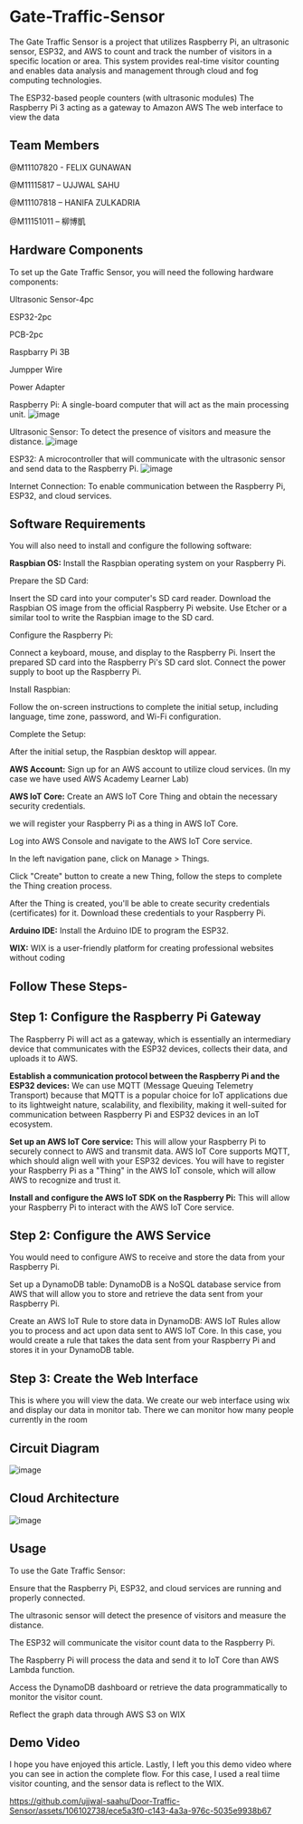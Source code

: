 # Gate-Traffic-Sensor
The Gate Traffic Sensor is a project that utilizes Raspberry Pi, an ultrasonic sensor, ESP32, and AWS to count and track the number of visitors in a specific location or area. This system provides real-time visitor counting and enables data analysis and management through cloud and fog computing technologies.

The ESP32-based people counters (with ultrasonic modules)
The Raspberry Pi 3 acting as a gateway to Amazon AWS
The web interface to view the data

## Team Members
@M11107820 - FELIX GUNAWAN​

@M11115817 – UJJWAL SAHU​

@M11107818 – HANIFA ZULKADRIA​

@M11151011 – 柳博凱

## Hardware Components
To set up the Gate Traffic Sensor, you will need the following hardware components:

Ultrasonic Sensor-4pc

ESP32-2pc

PCB-2pc

Raspbarry Pi 3B

Jumpper Wire

Power Adapter

Raspberry Pi: A single-board computer that will act as the main processing unit.
![image](https://github.com/ujjwal-saahu/Visitor-Counting-System-/assets/106102738/6205559a-975e-41d4-a79b-3aebf232632e)


Ultrasonic Sensor: To detect the presence of visitors and measure the distance.
![image](https://github.com/ujjwal-saahu/Visitor-Counting-System-/assets/106102738/166ff912-5556-45fd-a3c7-9598b9421703)


ESP32: A microcontroller that will communicate with the ultrasonic sensor and send data to the Raspberry Pi.
![image](https://github.com/ujjwal-saahu/Visitor-Counting-System-/assets/106102738/35a46551-4042-42a1-ac2e-b1472016bc95)


Internet Connection: To enable communication between the Raspberry Pi, ESP32, and cloud services.

## Software Requirements
You will also need to install and configure the following software:

**Raspbian OS:** Install the Raspbian operating system on your Raspberry Pi.

Prepare the SD Card:

Insert the SD card into your computer's SD card reader.
Download the Raspbian OS image from the official Raspberry Pi website.
Use Etcher or a similar tool to write the Raspbian image to the SD card.

Configure the Raspberry Pi:

Connect a keyboard, mouse, and display to the Raspberry Pi.
Insert the prepared SD card into the Raspberry Pi's SD card slot.
Connect the power supply to boot up the Raspberry Pi.

Install Raspbian:

Follow the on-screen instructions to complete the initial setup, including language, time zone, password, and Wi-Fi configuration.

Complete the Setup:

After the initial setup, the Raspbian desktop will appear.

**AWS Account:** Sign up for an AWS account to utilize cloud services. (In my case we have used AWS Academy Learner Lab)

**AWS IoT Core:** Create an AWS IoT Core Thing and obtain the necessary security credentials.

we will register your Raspberry Pi as a thing in AWS IoT Core.

Log into AWS Console and navigate to the AWS IoT Core service.

In the left navigation pane, click on Manage > Things.

Click "Create" button to create a new Thing, follow the steps to complete the Thing creation process.

After the Thing is created, you'll be able to create security credentials (certificates) for it. Download these credentials to your Raspberry Pi.

**Arduino IDE:** Install the Arduino IDE to program the ESP32.

**WIX:** WIX is a user-friendly platform for creating professional websites without coding


## Follow These Steps-

## Step 1: Configure the Raspberry Pi Gateway

The Raspberry Pi will act as a gateway, which is essentially an intermediary device that communicates with the ESP32 devices, collects their data, and uploads it to AWS.

**Establish a communication protocol between the Raspberry Pi and the ESP32 devices:** We can use MQTT (Message Queuing Telemetry Transport) because that  MQTT is a popular choice for IoT applications due to its lightweight nature, scalability, and flexibility, making it well-suited for communication between Raspberry Pi and ESP32 devices in an IoT ecosystem.

**Set up an AWS IoT Core service:** This will allow your Raspberry Pi to securely connect to AWS and transmit data. AWS IoT Core supports MQTT, which should align well with your ESP32 devices. You will have to register your Raspberry Pi as a "Thing" in the AWS IoT console, which will allow AWS to recognize and trust it.

**Install and configure the AWS IoT SDK on the Raspberry Pi:** This will allow your Raspberry Pi to interact with the AWS IoT Core service.


## Step 2: Configure the AWS Service

You would need to configure AWS to receive and store the data from your Raspberry Pi.

Set up a DynamoDB table: DynamoDB is a NoSQL database service from AWS that will allow you to store and retrieve the data sent from your Raspberry Pi.

Create an AWS IoT Rule to store data in DynamoDB: AWS IoT Rules allow you to process and act upon data sent to AWS IoT Core. In this case, you would create a rule that takes the data sent from your Raspberry Pi and stores it in your DynamoDB table.

## Step 3: Create the Web Interface

This is where you will view the data.
We create our web interface using wix and display our data in monitor tab. There we can monitor how many people currently in the room 


## Circuit Diagram
![image](https://github.com/ujjwal-saahu/Visitor-Counting-System-/assets/106102738/c827a0dd-5df3-4198-9429-66158e5d94c0)

## Cloud Architecture
![image](https://github.com/ujjwal-saahu/Visitor-Counting-System-/assets/106102738/ad6a7102-f9fd-48a8-9104-d83f3730f58c)



## Usage
To use the Gate Traffic Sensor:

Ensure that the Raspberry Pi, ESP32, and cloud services are running and properly connected.

The ultrasonic sensor will detect the presence of visitors and measure the distance.

The ESP32 will communicate the visitor count data to the Raspberry Pi.

The Raspberry Pi will process the data and send it to IoT Core than AWS Lambda function.

Access the DynamoDB dashboard or retrieve the data programmatically to monitor the visitor count.

Reflect the graph data through AWS S3 on WIX 

## Demo Video
I hope you have enjoyed this article. Lastly, I left you this demo video where you can see in action the complete flow. For this case, I used a real tiime visitor counting, and the sensor data is reflect to the WIX.

https://github.com/ujjwal-saahu/Door-Traffic-Sensor/assets/106102738/ece5a3f0-c143-4a3a-976c-5035e9938b67


